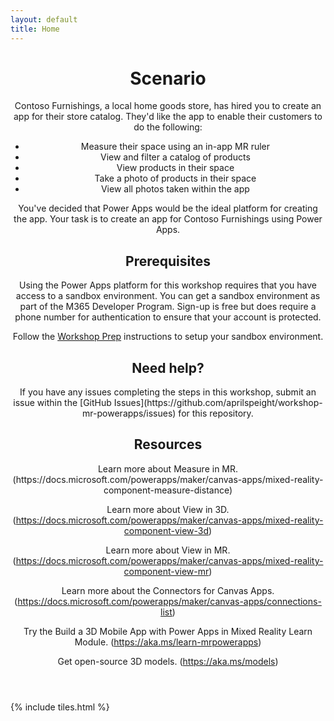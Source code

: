 ```yaml
---
layout: default
title: Home
---
```


<header>
<h1>Scenario</h1>
<p>Contoso Furnishings, a local home goods store, has hired you to create an app for their store catalog. They'd like the app to enable their customers to do the following:

- Measure their space using an in-app MR ruler
- View and filter a catalog of products
- View products in their space
- Take a photo of products in their space
- View all photos taken within the app

You've decided that Power Apps would be the ideal platform for creating the app. Your task is to create an app for Contoso Furnishings using Power Apps.</p>

<h2>Prerequisites</h2>
<p>Using the Power Apps platform for this workshop requires that you have access to a sandbox environment. You can get a sandbox environment as part of the M365 Developer Program. Sign-up is free but does require a phone number for authentication to ensure that your account is protected.

Follow the [Workshop Prep](https://github.com/aprilspeight/workshop-mr-powerapps/blob/main/workshop-prep.md) instructions to setup your sandbox environment.</p>

<h2>Need help?</h2>
<p>If you have any issues completing the steps in this workshop, submit an issue within the [GitHub Issues](https://github.com/aprilspeight/workshop-mr-powerapps/issues) for this repository.</p>

<h2>Resources</h2>
Learn more about Measure in MR. (https://docs.microsoft.com/powerapps/maker/canvas-apps/mixed-reality-component-measure-distance)

Learn more about View in 3D. (https://docs.microsoft.com/powerapps/maker/canvas-apps/mixed-reality-component-view-3d)

Learn more about View in MR. (https://docs.microsoft.com/powerapps/maker/canvas-apps/mixed-reality-component-view-mr)

Learn more about the Connectors for Canvas Apps. (https://docs.microsoft.com/powerapps/maker/canvas-apps/connections-list)

Try the Build a 3D Mobile App with Power Apps in Mixed Reality Learn Module. (https://aka.ms/learn-mrpowerapps)

Get open-source 3D models. (https://aka.ms/models)
</header>

{% include tiles.html %}

